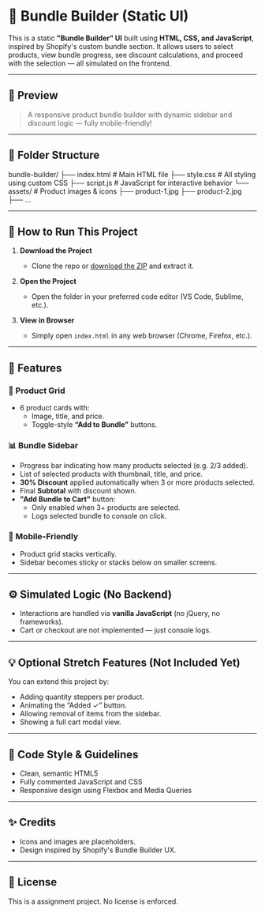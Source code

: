# 🧺 Bundle Builder (Static UI)

This is a static **"Bundle Builder" UI** built using **HTML, CSS, and JavaScript**, inspired by Shopify's custom bundle section. It allows users to select products, view bundle progress, see discount calculations, and proceed with the selection — all simulated on the frontend.

---

## 📸 Preview

> A responsive product bundle builder with dynamic sidebar and discount logic — fully mobile-friendly!

---

## 📁 Folder Structure
bundle-builder/
├── index.html # Main HTML file
├── style.css # All styling using custom CSS
├── script.js # JavaScript for interactive behavior
└── assets/ # Product images & icons
├── product-1.jpg
├── product-2.jpg
├── ...

---

## 🚀 How to Run This Project

1. **Download the Project**
   - Clone the repo or [download the ZIP](#) and extract it.

2. **Open the Project**
   - Open the folder in your preferred code editor (VS Code, Sublime, etc.).

3. **View in Browser**
   - Simply open `index.html` in any web browser (Chrome, Firefox, etc.).

---

## 🔑 Features

### 🧃 Product Grid
- 6 product cards with:
  - Image, title, and price.
  - Toggle-style **“Add to Bundle”** buttons.

### 📊 Bundle Sidebar
- Progress bar indicating how many products selected (e.g. 2/3 added).
- List of selected products with thumbnail, title, and price.
- **30% Discount** applied automatically when 3 or more products selected.
- Final **Subtotal** with discount shown.
- **"Add Bundle to Cart"** button:
  - Only enabled when 3+ products are selected.
  - Logs selected bundle to console on click.

### 📱 Mobile-Friendly
- Product grid stacks vertically.
- Sidebar becomes sticky or stacks below on smaller screens.

---

## ⚙️ Simulated Logic (No Backend)
- Interactions are handled via **vanilla JavaScript** (no jQuery, no frameworks).
- Cart or checkout are not implemented — just console logs.

---

## 💡 Optional Stretch Features (Not Included Yet)
You can extend this project by:
- Adding quantity steppers per product.
- Animating the “Added ✓” button.
- Allowing removal of items from the sidebar.
- Showing a full cart modal view.

---

## 🧼 Code Style & Guidelines
- Clean, semantic HTML5
- Fully commented JavaScript and CSS
- Responsive design using Flexbox and Media Queries

---

## ✨ Credits

- Icons and images are placeholders.
- Design inspired by Shopify's Bundle Builder UX.

---

## 📝 License

This is a assignment project. No license is enforced.


